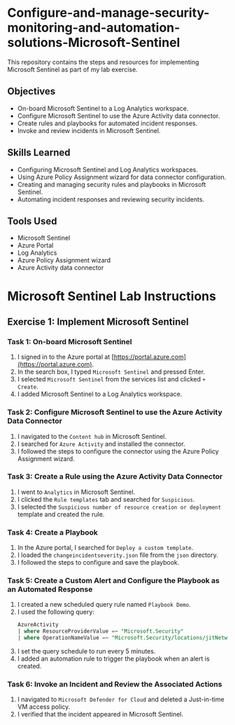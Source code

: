 # Configure-and-manage-security-monitoring-and-automation-solutions-Microsoft-Sentinel

This repository contains the steps and resources for implementing Microsoft Sentinel as part of my lab exercise.

## Objectives
- On-board Microsoft Sentinel to a Log Analytics workspace.
- Configure Microsoft Sentinel to use the Azure Activity data connector.
- Create rules and playbooks for automated incident responses.
- Invoke and review incidents in Microsoft Sentinel.

## Skills Learned
- Configuring Microsoft Sentinel and Log Analytics workspaces.
- Using Azure Policy Assignment wizard for data connector configuration.
- Creating and managing security rules and playbooks in Microsoft Sentinel.
- Automating incident responses and reviewing security incidents.

## Tools Used
- Microsoft Sentinel
- Azure Portal
- Log Analytics
- Azure Policy Assignment wizard
- Azure Activity data connector

# Microsoft Sentinel Lab Instructions

## Exercise 1: Implement Microsoft Sentinel

### Task 1: On-board Microsoft Sentinel
1. I signed in to the Azure portal at [https://portal.azure.com](https://portal.azure.com).
2. In the search box, I typed `Microsoft Sentinel` and pressed Enter.
3. I selected `Microsoft Sentinel` from the services list and clicked `+ Create`.
4. I added Microsoft Sentinel to a Log Analytics workspace.

### Task 2: Configure Microsoft Sentinel to use the Azure Activity Data Connector
1. I navigated to the `Content hub` in Microsoft Sentinel.
2. I searched for `Azure Activity` and installed the connector.
3. I followed the steps to configure the connector using the Azure Policy Assignment wizard.

### Task 3: Create a Rule using the Azure Activity Data Connector
1. I went to `Analytics` in Microsoft Sentinel.
2. I clicked the `Rule templates` tab and searched for `Suspicious`.
3. I selected the `Suspicious number of resource creation or deployment` template and created the rule.

### Task 4: Create a Playbook
1. In the Azure portal, I searched for `Deploy a custom template`.
2. I loaded the `changeincidentseverity.json` file from the `json` directory.
3. I followed the steps to configure and save the playbook.

### Task 5: Create a Custom Alert and Configure the Playbook as an Automated Response
1. I created a new scheduled query rule named `Playbook Demo`.
2. I used the following query:
    ```sql
    AzureActivity
    | where ResourceProviderValue =~ "Microsoft.Security" 
    | where OperationNameValue =~ "Microsoft.Security/locations/jitNetworkAccessPolicies/delete"
    ```
3. I set the query schedule to run every 5 minutes.
4. I added an automation rule to trigger the playbook when an alert is created.

### Task 6: Invoke an Incident and Review the Associated Actions
1. I navigated to `Microsoft Defender for Cloud` and deleted a Just-in-time VM access policy.
2. I verified that the incident appeared in Microsoft Sentinel.
